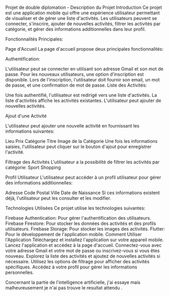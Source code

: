Projet de double diplomation - Description du Projet
Introduction
Ce projet est une application mobile qui offre une expérience utilisateur permettant de visualiser et de gérer une liste d'activités. Les utilisateurs peuvent se connecter, s'inscrire, ajouter de nouvelles activités, filtrer les activités par catégorie, et gérer des informations additionnelles dans leur profil.

Fonctionnalités Principales:

Page d'Accueil
La page d'accueil propose deux principales fonctionnalités:

Authentification:

L'utilisateur peut se connecter en utilisant son adresse Gmail et son mot de passe.
Pour les nouveaux utilisateurs, une option d'inscription est disponible.
Lors de l'inscription, l'utilisateur doit fournir son email, un mot de passe, et une confirmation de mot de passe.
Liste des Activités:

Une fois authentifié, l'utilisateur est redirigé vers une liste d'activités.
La liste d'activités affiche les activités existantes.
L'utilisateur peut ajouter de nouvelles activités.

Ajout d'une Activité

L'utilisateur peut ajouter une nouvelle activité en fournissant les informations suivantes:

Lieu
Prix
Catégorie
Titre
Image de la Catégorie
Une fois les informations saisies, l'utilisateur peut cliquer sur le bouton d'ajout pour enregistrer l'activité.

Filtrage des Activités
L'utilisateur a la possibilité de filtrer les activités par catégorie:
Sport
Shopping

Profil Utilisateur
L'utilisateur peut accéder à un profil utilisateur pour gérer des informations additionnelles:

Adresse
Code Postal
Ville
Date de Naissance
Si ces informations existent déjà, l'utilisateur peut les consulter et les modifier.

Technologies Utilisées
Ce projet utilise les technologies suivantes:

Firebase Authentication: Pour gérer l'authentification des utilisateurs.
Firebase Firestore: Pour stocker les données des activités et des profils utilisateurs.
Firebase Storage: Pour stocker les images des activités.
Flutter: Pour le développement de l'application mobile.
Comment Utiliser l'Application
Téléchargez et installez l'application sur votre appareil mobile.
Lancez l'application et accédez à la page d'accueil.
Connectez-vous avec votre adresse Gmail et votre mot de passe ou inscrivez-vous si vous êtes nouveau.
Explorez la liste des activités et ajoutez de nouvelles activités si nécessaire.
Utilisez les options de filtrage pour afficher des activités spécifiques.
Accédez à votre profil pour gérer les informations personnelles.

Concernant la partie de l'intelligence artificielle, j'ai essaye mais malheureusement je n'ai pas trouve le resultat attendu .
